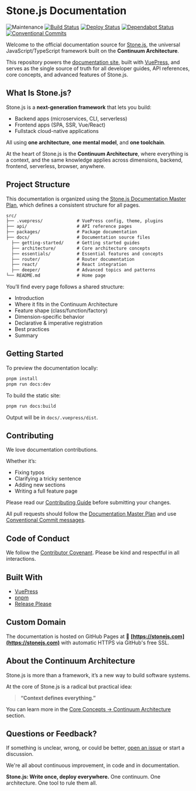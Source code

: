 # Stone.js Documentation

![Maintenance](https://img.shields.io/maintenance/yes/2025)
[![Build Status](https://github.com/stonemjs/docs/actions/workflows/main.yml/badge.svg)](https://github.com/stonemjs/docs/actions/workflows/main.yml)
[![Deploy Status](https://github.com/stonemjs/docs/actions/workflows/release.yml/badge.svg)](https://github.com/stonemjs/docs/actions/workflows/release.yml)
[![Dependabot Status](https://img.shields.io/badge/Dependabot-enabled-brightgreen.svg)](https://github.com/stonemjs/docs/network/updates)
[![Conventional Commits](https://img.shields.io/badge/Conventional%20Commits-1.0.0-yellow.svg)](https://conventionalcommits.org)

Welcome to the official documentation source for [Stone.js](https://stonejs.com), the universal JavaScript/TypeScript framework built on the **Continuum Architecture**.

This repository powers the [documentation site](https://stonejs.com), built with [VuePress](https://vuepress.vuejs.org/), and serves as the single source of truth for all developer guides, API references, core concepts, and advanced features of Stone.js.

## What Is Stone.js?

Stone.js is a **next-generation framework** that lets you build:

- Backend apps (microservices, CLI, serverless)
- Frontend apps (SPA, SSR, Vue/React)
- Fullstack cloud-native applications

All using **one architecture**, **one mental model**, and **one toolchain**.

At the heart of Stone.js is the **Continuum Architecture**, where everything is a context, and the same knowledge applies across dimensions, backend, frontend, serverless, browser, anywhere.

## Project Structure

This documentation is organized using the [Stone.js Documentation Master Plan](https://github.com/stonemjs/docs), which defines a consistent structure for all pages.

```txt
src/
├── .vuepress/             # VuePress config, theme, plugins
├── api/                   # API reference pages
├── packages/              # Package documentation
├── docs/                  # Documentation source files
  ├── getting-started/     # Getting started guides
  ├── architecture/        # Core architecture concepts
  ├── essentials/          # Essential features and concepts
  ├── router/              # Router documentation
  ├── react/               # React integration
  ├── deeper/              # Advanced topics and patterns
└── README.md              # Home page
````

You’ll find every page follows a shared structure:

* Introduction
* Where it fits in the Continuum Architecture
* Feature shape (class/function/factory)
* Dimension-specific behavior
* Declarative & imperative registration
* Best practices
* Summary

## Getting Started

To preview the documentation locally:

```bash
pnpm install
pnpm run docs:dev
```

To build the static site:

```bash
pnpm run docs:build
```

Output will be in `docs/.vuepress/dist`.

## Contributing

We love documentation contributions.

Whether it’s:

* Fixing typos
* Clarifying a tricky sentence
* Adding new sections
* Writing a full feature page

Please read our [Contributing Guide](./CONTRIBUTING.md) before submitting your changes.

All pull requests should follow the [Documentation Master Plan](https://github.com/stonemjs/docs) and use [Conventional Commit messages](https://www.conventionalcommits.org/).

## Code of Conduct

We follow the [Contributor Covenant](./CODE_OF_CONDUCT.md).
Please be kind and respectful in all interactions.

## Built With

* [VuePress](https://vuepress.vuejs.org/)
* [pnpm](https://pnpm.io/)
* [Release Please](https://github.com/googleapis/release-please-action)

## Custom Domain

The documentation is hosted on GitHub Pages at
🔗 **[https://stonejs.com](https://stonejs.com)**
with automatic HTTPS via GitHub's free SSL.

## About the Continuum Architecture

Stone.js is more than a framework, it’s a new way to build software systems.

At the core of Stone.js is a radical but practical idea:

> **“Context defines everything.”**

You can learn more in the [Core Concepts → Continuum Architecture](./docs/core-concepts/continuum-architecture.md) section.

## Questions or Feedback?

If something is unclear, wrong, or could be better, [open an issue](https://github.com/stonemjs/docs/issues) or start a discussion.

We're all about continuous improvement, in code and in documentation.

**Stone.js: Write once, deploy everywhere.**
One continuum. One architecture. One tool to rule them all.
